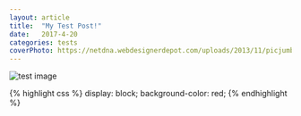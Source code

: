 ```yaml
---
layout: article
title:  "My Test Post!"
date:   2017-4-20
categories: tests
coverPhoto: https://netdna.webdesignerdepot.com/uploads/2013/11/picjumbo.com_IMG_9998.jpg
---
```


![test image](https://netdna.webdesignerdepot.com/uploads/2013/11/picjumbo.com_IMG_9998.jpg)

{% highlight css %}
    display: block;
    background-color: red;
{% endhighlight %}
